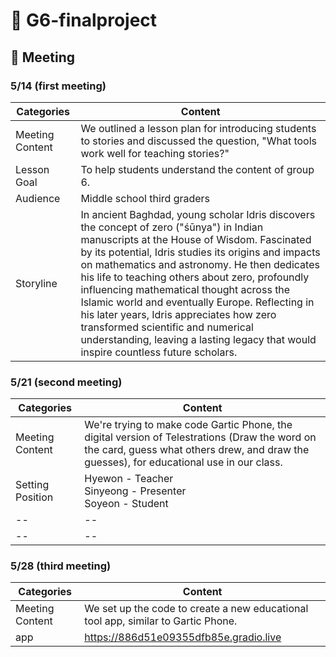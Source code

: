# 🧸 G6-finalproject

## 🌭 Meeting
### 5/14 (first meeting)

|Categories|Content|
|--|--|
|Meeting Content|We outlined a lesson plan for introducing students to stories and discussed the question, "What tools work well for teaching stories?"|
|Lesson Goal|To help students understand the content of group 6.|
|Audience|Middle school third graders|
|Storyline|In ancient Baghdad, young scholar Idris discovers the concept of zero ("śūnya") in Indian manuscripts at the House of Wisdom. Fascinated by its potential, Idris studies its origins and impacts on mathematics and astronomy. He then dedicates his life to teaching others about zero, profoundly influencing mathematical thought across the Islamic world and eventually Europe. Reflecting in his later years, Idris appreciates how zero transformed scientific and numerical understanding, leaving a lasting legacy that would inspire countless future scholars.|

### 5/21 (second meeting)

|Categories|Content|
|--|--|
|Meeting Content|We're trying to make code Gartic Phone, the digital version of Telestrations (Draw the word on the card, guess what others drew, and draw the guesses), for educational use in our class.|
|Setting Position|Hyewon - Teacher <br> Sinyeong - Presenter <br> Soyeon - Student |
|--|--|
|--|--|

### 5/28 (third meeting)
|**Categories**|**Content**|
|--|--|
|Meeting Content|We set up the code to create a new educational tool app, similar to Gartic Phone.|
|app|https://886d51e09355dfb85e.gradio.live|
